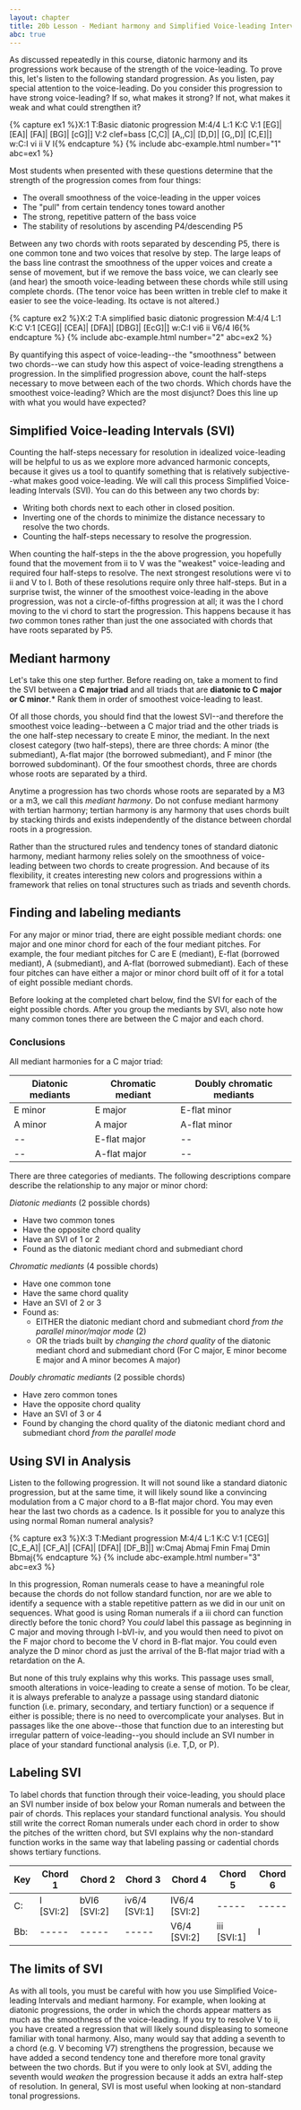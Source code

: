 ```yaml
---
layout: chapter
title: 20b Lesson - Mediant harmony and Simplified Voice-leading Intervals
abc: true
---
```


As discussed repeatedly in this course, diatonic harmony and its progressions work because of the strength of the voice-leading. To prove this, let's listen to the following standard progression. As you listen, pay special attention to the voice-leading. Do you consider this progression to have strong voice-leading? If so, what makes it strong? If not, what makes it weak and what could strengthen it?

{% capture ex1 %}X:1
T:Basic diatonic progression
M:4/4
L:1
K:C
V:1
[EG]| [EA]| [FA]| [BG]| [cG]|]
V:2 clef=bass
[C,C]| [A,,C]| [D,D]| [G,,D]| [C,E]|]
w:C:I vi ii V I{% endcapture %}
{% include abc-example.html number="1" abc=ex1 %}

Most students when presented with these questions determine that the strength of the progression comes from four things:
- The overall smoothness of the voice-leading in the upper voices 
- The "pull" from certain tendency tones toward another
- The strong, repetitive pattern of the bass voice
- The stability of resolutions by ascending P4/descending P5

Between any two chords with roots separated by descending P5, there is one common tone and two voices that resolve by step. The large leaps of the bass line contrast the smoothness of the upper voices and create a sense of movement, but if we remove the bass voice, we can clearly see (and hear) the smooth voice-leading between these chords while still using complete chords. (The tenor voice has been written in treble clef to make it easier to see the voice-leading. Its octave is not altered.)

{% capture ex2 %}X:2
T:A simplified basic diatonic progression
M:4/4
L:1
K:C
V:1
[CEG]| [CEA]| [DFA]| [DBG]| [EcG]|]
w:C:I vi6 ii V6/4 I6{% endcapture %}
{% include abc-example.html number="2" abc=ex2 %}

By quantifying this aspect of voice-leading--the "smoothness" between two chords--we can study how this aspect of voice-leading strengthens a progression. In the simplified progression above, count the half-steps necessary to move between each of the two chords. Which chords have the smoothest voice-leading? Which are the most disjunct? Does this line up with what you would have expected?

## Simplified Voice-leading Intervals (SVI)

Counting the half-steps necessary for resolution in idealized voice-leading will be helpful to us as we explore more advanced harmonic concepts, because it gives us a tool to quantify something that is relatively subjective--what makes good voice-leading. We will call this process Simplified Voice-leading Intervals (SVI). You can do this between any two chords by:
- Writing both chords next to each other in closed position.
- Inverting one of the chords to minimize the distance necessary to resolve the two chords.
- Counting the half-steps necessary to resolve the progression.

When counting the half-steps in the the above progression, you hopefully found that the movement from ii to V was the "weakest" voice-leading and required four half-steps to resolve. The next strongest resolutions were vi to ii and V to I. Both of these resolutions require only three half-steps. But in a surprise twist, the winner of the smoothest voice-leading in the above progression, was not a circle-of-fifths progression at all; it was the I chord moving to the vi chord to start the progression. This happens because it has *two* common tones rather than just the one associated with chords that have roots separated by P5.

## Mediant harmony

Let's take this one step further. Before reading on, take a moment to find the SVI between a **C major triad** and all triads that are **diatonic to C major or C minor**.* Rank them in order of smoothest voice-leading to least.

Of all those chords, you should find that the lowest SVI--and therefore the smoothest voice leading--between a C major triad and the other triads is the one half-step necessary to create E minor, the mediant. In the next closest category (two half-steps), there are three chords: A minor (the submediant), A-flat major (the borrowed submediant), and F minor (the borrowed subdominant). Of the four smoothest chords, three are chords whose roots are separated by a third.

Anytime a progression has two chords whose roots are separated by a M3 or a m3, we call this *mediant harmony*. Do not confuse mediant harmony with tertian harmony; tertian harmony is any harmony that uses chords built by stacking thirds and exists independently of the distance between chordal roots in a progression. 

Rather than the structured rules and tendency tones of standard diatonic harmony, mediant harmony relies solely on the smoothness of voice-leading between two chords to create progression. And because of its flexibility, it creates interesting new colors and progressions within a framework that relies on tonal structures such as triads and seventh chords.

## Finding and labeling mediants

For any major or minor triad, there are eight possible mediant chords: one major and one minor chord for each of the four mediant pitches. For example, the four mediant pitches for C are E (mediant), E-flat (borrowed mediant), A (submediant), and A-flat (borrowed submediant). Each of these four pitches can have either a major or minor chord built off of it for a total of eight possible mediant chords.

Before looking at the completed chart below, find the SVI for each of the eight possible chords. After you group the mediants by SVI, also note how many common tones there are between the C major and each chord.

### Conclusions

All mediant harmonies for a C major triad:

Diatonic mediants | Chromatic mediant | Doubly chromatic mediants
 --- | --- | ---
 E minor | E major | E-flat minor
 A minor | A major | A-flat minor
 -- | E-flat major | --
 -- | A-flat major | --

There are three categories of mediants. The following descriptions compare describe the relationship to any major or minor chord:

*Diatonic mediants* (2 possible chords) 
- Have two common tones
- Have the opposite chord quality
- Have an SVI of 1 or 2
- Found as the diatonic mediant chord and submediant chord

*Chromatic mediants* (4 possible chords)
- Have one common tone
- Have the same chord quality
- Have an SVI of 2 or 3
- Found as:
    - EITHER the diatonic mediant chord and submediant chord *from the parallel minor/major mode* (2)
    - OR the triads built by *changing the chord quality* of the diatonic mediant chord and submediant chord (For C major, E minor become E major and A minor becomes A major)

*Doubly chromatic mediants* (2 possible chords) 
- Have zero common tones
- Have the opposite chord quality
- Have an SVI of 3 or 4
- Found by changing the chord quality of the diatonic mediant chord and submediant chord *from the parallel mode*

## Using SVI in Analysis

Listen to the following progression. It will not sound like a standard diatonic progression, but at the same time, it will likely sound like a convincing modulation from a C major chord to a B-flat major chord. You may even hear the last two chords as a cadence. Is it possible for you to analyze this using normal Roman numeral analysis?

{% capture ex3 %}X:3
T:Mediant progression
M:4/4
L:1
K:C
V:1
[CEG]| [C_E_A]| [CF_A]| [CFA]| [DFA]| [DF_B]|]
w:Cmaj Abmaj Fmin Fmaj Dmin Bbmaj{% endcapture %}
{% include abc-example.html number="3" abc=ex3 %}

In this progression, Roman numerals cease to have a meaningful role because the chords do not follow standard function, nor are we able to identify a sequence with a stable repetitive pattern as we did in our unit on sequences. What good is using Roman numerals if a iii chord can function directly before the tonic chord? You *could* label this passage as beginning in C major and moving through I-bVI-iv, and you would then need to pivot on the F major chord to become the V chord in B-flat major. You could even analyze the D minor chord as just the arrival of the B-flat major triad with a retardation on the A.

But none of this truly explains why this works. This passage uses small, smooth alterations in voice-leading to create a sense of motion. To be clear, it is always preferable to analyze a passage using standard diatonic function (i.e. primary, secondary, and tertiary function) or a sequence if either is possible; there is no need to overcomplicate your analyses. But in passages like the one above--those that function due to an interesting but irregular pattern of voice-leading--you should include an SVI number in place of your standard functional analysis (i.e. T,D, or P). 

## Labeling SVI

To label chords that function through their voice-leading, you should place an SVI number inside of box below your Roman numerals and between the pair of chords. This replaces your standard functional analysis. You should still write the correct Roman numerals under each chord in order to show the pitches of the written chord, but SVI explains why the non-standard function works in the same way that labeling passing or cadential chords shows tertiary functions.

Key | Chord 1 | Chord 2 | Chord 3 | Chord 4 | Chord 5 | Chord 6
 --- | --- | --- | --- | --- | --- | ---
 C: | I [SVI:2] | bVI6 [SVI:2] | iv6/4 [SVI:1] | IV6/4 [SVI:2] | ----- | -----
 Bb: | ----- | ----- | ----- | V6/4 [SVI:2] | iii [SVI:1] | I

## The limits of SVI

As with all tools, you must be careful with how you use Simplified Voice-leading Intervals and mediant harmony. For example, when looking at diatonic progressions, the order in which the chords appear matters as much as the smoothness of the voice-leading. If you try to resolve V to ii, you have created a regression that will likely sound displeasing to someone familiar with tonal harmony. Also, many would say that adding a seventh to a chord (e.g. V becoming V7) strengthens the progression, because we have added a second tendency tone and therefore more tonal gravity between the two chords. But if you were to only look at SVI, adding the seventh would *weaken* the progression because it adds an extra half-step of resolution. In general, SVI is most useful when looking at non-standard tonal progressions.
